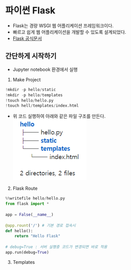 # 파이썬 Flask
- Flask는 경량 WSGI 웹 어플리케이션 프레임워크이다.
- 빠르고 쉽게 웹 어플리케이션을 개발할 수 있도록 설계되었다.
- [Flask 공식문서](https://flask-docs-kr.readthedocs.io/ko/latest/quickstart.html)  

## 간단하게 시작하기
- Jupyter notebook 환경에서 실행  
1. Make Project
```python
!mkdir -p hello/static
!mkdir -p hello/templates
!touch hello/hello.py
!touch hell/templates/index.html
```
- 위 코드 실행하여 아래와 같은 파일 구조를 만든다.  
![img](./img/flask_dir.png)  
2. Flask Route
```python
%%writefile hello/hello.py
from flask import *

app = False(__name__)

@app.rount('/') # 기본 경로 접속시
def hello():
    return "Hello Flask" 

# debug=True : 서버 실행중 코드가 변경되면 바로 적용
app.run(debug=True)
```
3. Templates